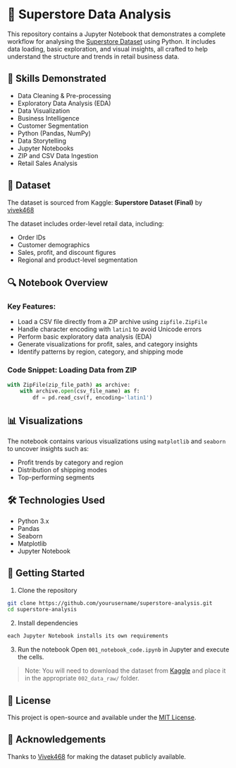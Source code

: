 # 🛒 Superstore Data Analysis

This repository contains a Jupyter Notebook that demonstrates a complete workflow for analysing the [Superstore Dataset](https://www.kaggle.com/datasets/vivek468/superstore-dataset-final/data) using Python. It includes data loading, basic exploration, and visual insights, all crafted to help understand the structure and trends in retail business data.

## 🧠 Skills Demonstrated
- Data Cleaning & Pre-processing
- Exploratory Data Analysis (EDA)
- Data Visualization
- Business Intelligence
- Customer Segmentation
- Python (Pandas, NumPy)
- Data Storytelling
- Jupyter Notebooks
- ZIP and CSV Data Ingestion
- Retail Sales Analysis

## 📁 Dataset

The dataset is sourced from Kaggle:
**Superstore Dataset (Final)** by [vivek468](https://www.kaggle.com/vivek468)

The dataset includes order-level retail data, including:
- Order IDs
- Customer demographics
- Sales, profit, and discount figures
- Regional and product-level segmentation

## 🔍 Notebook Overview

### Key Features:
- Load a CSV file directly from a ZIP archive using `zipfile.ZipFile`
- Handle character encoding with `latin1` to avoid Unicode errors
- Perform basic exploratory data analysis (EDA)
- Generate visualizations for profit, sales, and category insights
- Identify patterns by region, category, and shipping mode

### Code Snippet: Loading Data from ZIP
```python
with ZipFile(zip_file_path) as archive:
    with archive.open(csv_file_name) as f:
        df = pd.read_csv(f, encoding='latin1')
```

## 📊 Visualizations
The notebook contains various visualizations using `matplotlib` and `seaborn` to uncover insights such as:
- Profit trends by category and region
- Distribution of shipping modes
- Top-performing segments

## 🛠️ Technologies Used
- Python 3.x
- Pandas
- Seaborn
- Matplotlib
- Jupyter Notebook

## 🚀 Getting Started

1. Clone the repository
```bash
git clone https://github.com/yourusername/superstore-analysis.git
cd superstore-analysis
```

2. Install dependencies
```bash
each Jupyter Notebook installs its own requirements 
```

3. Run the notebook
Open `001_notebook_code.ipynb` in Jupyter and execute the cells.

> Note: You will need to download the dataset from [Kaggle](https://www.kaggle.com/datasets/vivek468/superstore-dataset-final/data) and place it in the appropriate `002_data_raw/` folder.

## 📄 License
This project is open-source and available under the [MIT License](LICENSE).

## 🙌 Acknowledgements
Thanks to [Vivek468](https://www.kaggle.com/vivek468) for making the dataset publicly available.
